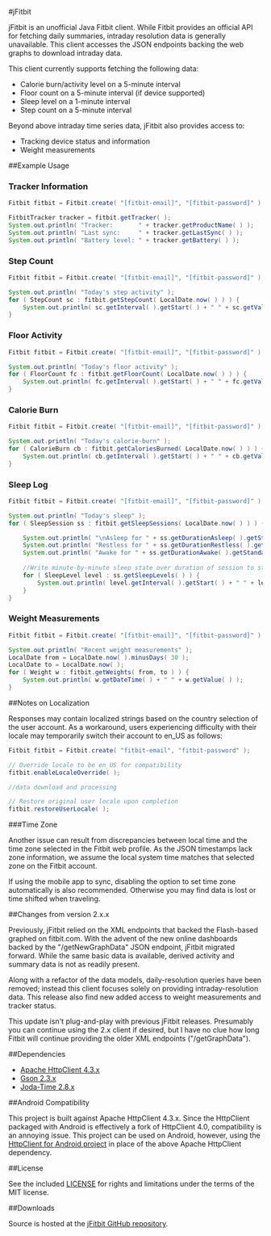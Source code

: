 #jFitbit

jFitbit is an unofficial Java Fitbit client. While Fitbit provides an official API for fetching daily summaries,
intraday resolution data is generally unavailable. This client accesses the JSON endpoints backing
the web graphs to download intraday data.

This client currently supports fetching the following data:

 * Calorie burn/activity level on a 5-minute interval
 * Floor count on a 5-minute interval (if device supported)
 * Sleep level on a 1-minute interval
 * Step count on a 5-minute interval
 
Beyond above intraday time series data, jFitbit also provides access to:

  * Tracking device status and information
  * Weight measurements

##Example Usage

### Tracker Information

```java
Fitbit fitbit = Fitbit.create( "[fitbit-email]", "[fitbit-password]" );

FitbitTracker tracker = fitbit.getTracker( );
System.out.println( "Tracker:       " + tracker.getProductName( ) );
System.out.println( "Last sync:     " + tracker.getLastSync( ) );
System.out.println( "Battery level: " + tracker.getBattery( ) );
```

### Step Count

```java
Fitbit fitbit = Fitbit.create( "[fitbit-email]", "[fitbit-password]" );

System.out.println( "Today's step activity" );
for ( StepCount sc : fitbit.getStepCount( LocalDate.now( ) ) ) {
    System.out.println( sc.getInterval( ).getStart( ) + " " + sc.getValue( ) );
}
```


### Floor Activity

```java
Fitbit fitbit = Fitbit.create( "[fitbit-email]", "[fitbit-password]" );

System.out.println( "Today's floor activity" );
for ( FloorCount fc : fitbit.getFloorCount( LocalDate.now( ) ) ) {
    System.out.println( fc.getInterval( ).getStart( ) + " " + fc.getValue( ) );
}
```

### Calorie Burn

```java
Fitbit fitbit = Fitbit.create( "[fitbit-email]", "[fitbit-password]" );

System.out.println( "Today's calorie-burn" );
for ( CalorieBurn cb : fitbit.getCaloriesBurned( LocalDate.now( ) ) ) {
    System.out.println( cb.getInterval( ).getStart( ) + " " + cb.getValue( ) + "\t" + cb.getActivityLevel( ) );
}
```

### Sleep Log

```java
Fitbit fitbit = Fitbit.create( "[fitbit-email]", "[fitbit-password]" );

System.out.println( "Today's sleep" );
for ( SleepSession ss : fitbit.getSleepSessions( LocalDate.now( ) ) ) {

    System.out.println( "\nAsleep for " + ss.getDurationAsleep( ).getStandardMinutes( ) + " minutes" );
    System.out.println( "Restless for " + ss.getDurationRestless( ).getStandardMinutes( ) + " minutes" );
    System.out.println( "Awake for " + ss.getDurationAwake( ).getStandardMinutes( ) + " minutes" );
    
    //Write minute-by-minute sleep state over duration of session to stdout
    for ( SleepLevel level : ss.getSleepLevels( ) ) {
        System.out.println( level.getInterval( ).getStart( ) + " " + level.getValue( ) );
    }
}
```

### Weight Measurements

```java
Fitbit fitbit = Fitbit.create( "[fitbit-email]", "[fitbit-password]" );

System.out.println( "Recent weight measurements" );
LocalDate from = LocalDate.now( ).minusDays( 30 );
LocalDate to = LocalDate.now( );
for ( Weight w : fitbit.getWeights( from, to ) ) {
    System.out.println( w.getDateTime( ) + " " + w.getValue( ) );
}

```

##Notes on Localization

Responses may contain localized strings based on the country selection of the user account.
As a workaround, users experiencing difficulty with their locale may temporarily switch their account to
en_US as follows:

```java
Fitbit fitbit = Fitbit.create( "fitbit-email", "fitbit-password" );

// Override locale to be en_US for compatibility
fitbit.enableLocaleOverride( );

//data download and processing

// Restore original user locale upon completion
fitbit.restoreUserLocale( );
```

###Time Zone

Another issue can result from discrepancies between local time and the time zone selected
in the Fitbit web profile. As the JSON timestamps lack zone information, we assume the local system time matches
that selected zone on the Fitbit account.

If using the mobile app to sync, disabling the option to set time zone automatically is also recommended.
Otherwise you may find data is lost or time shifted when traveling.

##Changes from version 2.x.x

Previously, jFitbit relied on the XML endpoints that backed the Flash-based graphed on fitbit.com. With
the advent of the new online dashboards backed by the "/getNewGraphData" JSON endpoint, jFitbit migrated forward. While the
same basic data is available, derived activity and summary data is not as readily present.

Along with a refactor of the data models, daily-resolution queries have been removed; instead this client focuses solely
on providing intraday-resolution data. This release also find new added access to weight measurements and tracker status.

This update isn't plug-and-play with previous jFitbit releases. Presumably you can continue using the 2.x client
if desired, but I have no clue how long Fitbit will continue providing the older XML endpoints ("/getGraphData").

##Dependencies

 * [Apache HttpClient 4.3.x](http://hc.apache.org/)
 * [Gson 2.3.x](https://github.com/google/gson)
 * [Joda-Time 2.8.x](http://www.joda.org/joda-time/)

##Android Compatibility

This project is built against Apache HttpClient 4.3.x. Since the HttpClient packaged with Android is effectively a
fork of HttpClient 4.0, compatibility is an annoying issue. This project can be used on Android, however, using the
[HttpClient for Android project](https://hc.apache.org/httpcomponents-client-4.3.x/android-port.html) in place of
the above Apache HttpClient dependency.

##License

See the included [LICENSE](LICENSE.md) for rights and limitations under the terms of the MIT license.

##Downloads

Source is hosted at the [jFitbit GitHub repository](https://github.com/claygregory/jfitbit).
